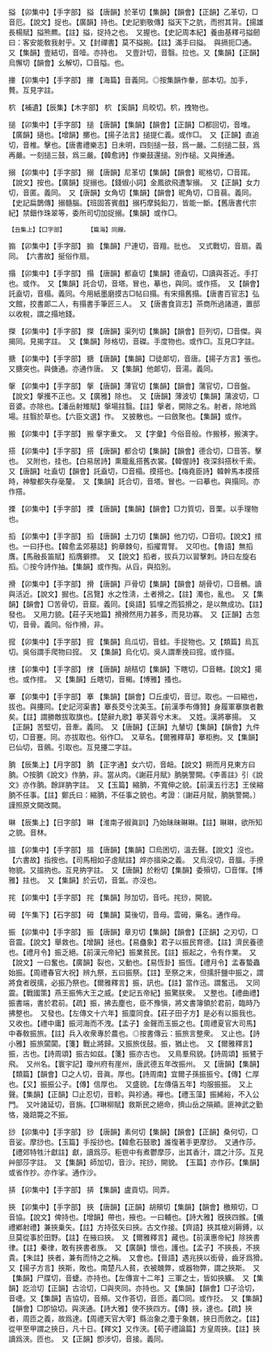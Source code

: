 <!-- { "loadSidebar": true } -->
搤	【卯集中】【手字部】	搤	【唐韻】於革切【集韻】【韻會】【正韻】乙革切，□音厄。【說文】捉也。【廣韻】持也。【史記劉敬傳】搤天下之肮，而拊其背。【揚雄長楊賦】搤熊羆。【註】搤，捉持之也。　又握也。【史記周本紀】養由基釋弓搤劒曰：客安能敎我射乎。又【封禪書】莫不搤捥。【註】滿手曰搤。　與搹扼□通。　又【集韻】壹結切，音噎。亦持也。　又壹計切，音翳。拉也。又【集韻】【正韻】烏懈切【韻會】幺解切，□音隘。也。

撪	【卯集中】【手字部】	撪	【海篇】音義同。◎按集韻作軬，部本切。加手，贅。互見字註。

柼	【補遺】【辰集】【木字部】	柼	【奚韻】烏皎切。柼，拽物也。

搥	【卯集中】【手字部】	搥	【唐韻】【集韻】【韻會】【正韻】□都回切，音堆。【廣韻】擿也。【增韻】擲也。【揚子法言】搥提仁義。或作□。　又【正韻】直追切，音椎。擊也。【唐書禮樂志】日未明，四刻搥一鼓，爲一嚴。二刻搥二鼓，爲再嚴。一刻搥三鼓，爲三嚴。【韓愈詩】作樂鼓還搥。別作槌。又與捶通。

搦	【卯集中】【手字部】	搦	【唐韻】尼革切【集韻】【韻會】昵格切，□音蹃。【說文】按也。【廣韻】捉搦也。【錢俶小詞】金鳳欲飛遭掣搦。　又【正韻】女力切，音匿。義同。　又【唐韻】女角切【集韻】【韻會】昵角切，□音蒻。義同。【史記扁鵲傳】搦髓腦。【班固答賓戲】搦朽摩鈍鉛刀，皆能一斷。【舊唐書代宗紀】禁鈿作珠翠等，委所司切加捉搦。【集韻】或作□。

	【丑集上】【口字部】		【篇海】同齅。

搧	【卯集中】【手字部】	搧	【集韻】尸連切，音羶。批也。　又式戰切，音扇。義同。　【六書故】挻俗作扇。

搨	【卯集中】【手字部】	搨	【唐韻】都盍切【集韻】德盍切，□讀與荅近。手打也。或作。　又【集韻】託合切，音塔。冒也，摹也，與同。或作搭。　又【韻會】託盍切，音榻。義同。今用紙墨磨摸古□帖曰搨。有宋搨舊搨。【唐書百官志】弘文館，挍書郞二人，有搨書手筆匠三人。　又【唐書食貨志】茶商所過諸道，置邸以收稅，謂之搨地錢。

搩	【卯集中】【手字部】	搩	【唐韻】渠列切【集韻】【韻會】巨列切，□音傑。與揭同。見揭字註。　又【集韻】陟格切，音磔。手度物也。或作□。互見□字註。

搪	【卯集中】【手字部】	搪	【唐韻】【集韻】□徒郞切，音唐。【揚子方言】張也。　又搪突也。與傏通。亦通作唐。　又【集韻】他郞切，音湯。義同。

搫	【卯集中】【手字部】	搫	【唐韻】薄官切【集韻】【韻會】蒲官切，□音盤。【說文】搫擭不正也。又【廣雅】除也。　又【唐韻】薄波切【集韻】蒲波切，□音婆。亦除也。【潘岳射雉賦】搫場拄翳。【註】搫者，開除之名。射者，除地爲場。拄翳於草也。【六臣文選】作。　又披散也。一曰斂聚也。【集韻】或作。

搬	【卯集中】【手字部】	搬	搫字重文。　又【字彙】今俗音般。作搬移，搬演字。

搭	【卯集中】【手字部】	搭	【唐韻】都合切【集韻】【韻會】德合切，□音答。擊也。　又附也，挂也。【白易居詩】熏籠亂搭舊衣裳。【韓偓詩】夜深斜搭秋千索。又【唐韻】吐盍切【韻會】託盍切，□音榻。摸搭也。【梅堯臣詩】韓幹馬本摸搭時，神駿都失存毫釐。　又【集韻】託合切，音塔。冒也。一曰摹也。與搨同。亦作撘。

搮	【卯集中】【手字部】	搮	【唐韻】【集韻】【韻會】□力質切，音栗。以手理物也。

搯	【卯集中】【手字部】	搯	【唐韻】土刀切【集韻】他刀切，□音叨。【說文】捾也。一曰抒也。【韓愈孟郊墓誌】鉤章棘句，搯擢胃腎。　又叩也。【魯語】無搯膺。【馬融長笛賦】搯膺擗摽。　又【說文】搯者，拔兵刀以習擊刺。詩曰左旋右搯。◎按今詩作抽。【集韻】或作掏。从舀，與掐別。

搰	【卯集中】【手字部】	搰	【唐韻】戸骨切【集韻】【韻會】胡骨切，□音鶻。讀與活近。【說文】掘也。【呂覽】水之性淸，土者搰之。【註】濁也，亂也。　又【集韻】【韻會】□苦骨切，音窟。義同。【吳語】狐埋之而狐搰之，是以無成功。【註】發也。　又用力貌。【莊子天地篇】搰搰然用力甚多，而見功寡。　又【正韻】古忽切，音骨。義同。俗作搰，非。

搲	【卯集中】【手字部】	搲	【集韻】烏瓜切，音蛙。手捉物也。又【類篇】烏瓦切。吳俗謂手爬物曰搲。　又【集韻】烏化切。吳人謂牽挽曰搲。或作攨。

搳	【卯集中】【手字部】	搳	【唐韻】胡秸切【集韻】下瞎切，□音轄。【說文】擖也。或作捾。　又【集韻】丘瞎切，音楬。【博雅】搔也。

搴	【卯集中】【手字部】	搴	【集韻】【韻會】□丘虔切，音愆。取也。一曰縮也，拔也。與攓同。【史記河渠書】搴長茭兮沈美玉。【前漢季布傳贊】身履軍搴旗者數矣。【註】謂勝敵拔取旗也。【楚辭九歌】搴芙蓉兮木末。　又姓。漢將搴揚。　又【正韻】苦堅切，音牽。義同。　又【唐韻】【正韻】九輦切【集韻】【韻會】九件切，□音蹇。同。亦拔取也。俗作□。　又草名。【爾雅釋草】搴柜朐。又【集韻】已仙切，音鸇。引取也。互見攓二字註。

朒	【辰集上】【月字部】	朒	【正字通】女六切，音衄。【說文】朔而月見東方曰朒。○按朒《說文》作肭，非。當从肉。《謝莊月賦》朒朓警闕。《李善註》引《說文》亦作朒。餘詳肭字註。　又【玉篇】縮朒，不寬伸之貌。【前漢五行志】王侯縮朒不任事。【註】鄭氏曰：縮朒，不任事之貌也。考證：〔謝莊月賦，朒朓警闕。〕　謹照原文闕改闕。 

晽	【辰集上】【日字部】	晽	【淮南子俶眞訓】乃始昧昧晽晽。【註】晽晽，欲所知之貌。音林。

搵	【卯集中】【手字部】	搵	【唐韻】【集韻】□烏困切，溫去聲。【說文】沒也。【六書故】指按也。【司馬相如子虛賦註】焠亦搵染之義。　又烏沒切，音膃。手撩物貌。又搵抐也。互見抐字註。　又【唐韻】於粉切【集韻】委殞切，□音惲。【博雅】拄也。　又【集韻】於云切，音氳。亦沒也。

挓	【卯集中】【手字部】	挓	【集韻】陟加切，音吒。挓挱，開貌。

砪	【午集下】【石字部】	砪	【集韻】莫後切，音母。雲砪，藥名。通作母。

振	【卯集中】【手字部】	振	【唐韻】章刃切【集韻】【韻會】【正韻】之刃切，□音震。【說文】舉救也。【增韻】拯也。【易蠱象】君子以振民育德。【註】濟民養德也。【禮月令】振乏絕。【前漢元帝紀】振業貧民。【註】振起之，令有作業。　又【說文】一曰奮也。【廣韻】裂也，又動也。【易恆卦】振恆。【禮月令】孟春蟄蟲始振。【周禮春官大祝】辨九祭，五曰振祭。【註】至祭之末，但擩肝鹽中振之，謂將食者旣擩，必振乃祭也。【爾雅釋言】振，訊也。【註】當作迅。謂奮迅。　又同震。【戰國策】燕王振怖大王之威。【史記五帝紀】振驚朕衆。　又整也。【禮曲禮】振書端，書於君前。【疏】振，拂去塵也，臣不豫愼，將文書簿領於君前，臨時乃拂整也。　又發也。【左傳文十六年】振廩同食。【莊子田子方】是必有以振我也。　又收也。【禮中庸】振河海而不洩。【孟子】金聲而玉振之也。【周禮夏官大司馬】中春敎振旅。【註】兵入收衆專於農也。◎按書傳云：振旅言整衆。　又止也。【詩小雅】振旅闐闐。【箋】戰止將歸。又振旅伐鼓。振，猶止也。　又【爾雅釋言】振，古也。【詩周頌】振古如兹。【箋】振亦古也。　又鳥羣飛貌。【詩周頌】振鷺于飛。　又州名。【寰宇記】瓊州府有崖州，唐武德五年改振州。　又【唐韻】【集韻】【類篇】【韻會】□之人切，音眞。厚也。【詩周南】宜爾子孫振振兮。【傳】仁厚也。【又】振振公子。【傳】信厚也。　又盛貌。【左傳僖五年】均服振振。　又上聲。【集韻】【正韻】□止忍切，音軫。與袗通。襌也。【禮玉藻】振絺綌，不入公門。　又叶諸延切，音旃。【□琳柳賦】救斯民之絕命，擠山岳之隕顚。匪神武之勤恪，幾踣斃之不振。

挱	【卯集中】【手字部】	挱	【唐韻】素何切【集韻】【韻會】【正韻】桑何切，□音娑。摩挱也。【玉篇】手挼挱也。【韓愈石鼓歌】誰復著手更摩挱。　又通作莎。【禮郊特牲汁獻註】獻，讀爲莎。秬鬯中有煮鬱摩莎，出其香汁，謂之汁莎。互見艸部莎字註。　又【集韻】師加切，音沙。挓挱，開貌。　【玉篇】亦作莏。【集韻】或省作抄。亦作挲。通作沙。

挵	【卯集中】【手字部】	挵	【集韻】盧貢切。同弄。

挾	【卯集中】【手字部】	挾	【唐韻】【正韻】胡頰切【集韻】【韻會】檄頰切，□音協。【說文】俾持也。【增韻】帶也，掖也。一曰輔也。【詩大雅】旣挾四鍭。【儀禮鄕射禮】兼挾乗矢。【註】方持弦矢曰挾。古文作接。【齊語】挾其槍刈耨鎛，以旦莫從事於田野。【註】在掖曰挾。　又【爾雅釋言】藏也。【前漢惠帝紀】除挾書律。【註】秦律，敢有挾書者族。　又【廣韻】懷也，護也。【孟子】不挾長，不挾貴。【朱註】挾者，兼有而恃之之稱。　又會也。【晉語】遇兆挾以銜骨，齒牙爲猾。　又【揚子方言】挾斯，敗也。南楚凡人貧，衣被醜弊，或器物弊，謂之挾斯。　又【集韻】尸牒切，音蜨。亦持也。【左傳宣十二年】三軍之士，皆如挾纊。　又【集韻】訖洽切【正韻】古洽切，□與夾同。亦持也。又【集韻】【韻會】□子洽切，音啑。又【集韻】吉協切，音頰。又作荅切，音匝。義□同。或作抸。　又【集韻】【韻會】□卽協切。與浹通。【詩大雅】使不挾四方。【傳】挾，達也。【疏】挾者，周匝之義，故爲達。【周禮天官大宰】縣治象之灋于象魏，挾日而斂之。【註】從甲至甲謂之挾日，凡十日。【釋文】又作浹。【荀子禮論篇】方皇周挾。【註】挾讀爲浹。匝也。　又【正韻】卽涉切，音接。義同。

